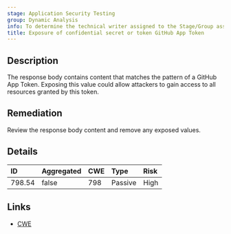 ```yaml
---
stage: Application Security Testing
group: Dynamic Analysis
info: To determine the technical writer assigned to the Stage/Group associated with this page, see https://handbook.gitlab.com/handbook/product/ux/technical-writing/#assignments
title: Exposure of confidential secret or token GitHub App Token
---
```


## Description

The response body contains content that matches the pattern of a GitHub App Token.
Exposing this value could allow attackers to gain access to all resources granted by this token.

## Remediation

Review the response body content and remove any exposed values.

## Details

| ID | Aggregated | CWE | Type | Risk |
|:---|:-----------|:----|:-----|:-----|
| 798.54 | false | 798 | Passive | High |

## Links

- [CWE](https://cwe.mitre.org/data/definitions/798.html)
